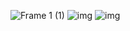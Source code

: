 ![Frame 1 (1)](https://github.com/Fgaoxing/Fgaoxing/assets/92655031/1cba8644-c53c-44b7-a7f1-7bd72cfd0e16)
![img](https://github-readme-stats.xaoxuu.com/api?username=Fgaoxing) ![img](https://github-readme-stats.xaoxuu.com/api/top-langs/?username=anuraghazra&layout=compact)

